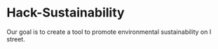 # Hack-Sustainability
Our goal is to create a tool to promote environmental sustainability on I street.
